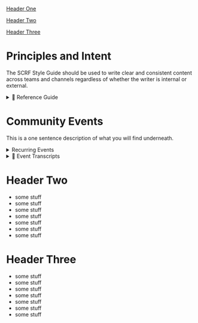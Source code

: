 [Header One](https://github.com/scrf-test/Directory/blob/main/test-toc.md#header-one)

[Header Two](https://github.com/scrf-test/Directory/blob/main/test-toc.md#header-two)

[Header Three](https://github.com/scrf-test/Directory/blob/main/test-toc.md#header-three)

# Principles and Intent
The SCRF Style Guide should be used to write clear and consistent content across teams and channels regardless of whether the writer is internal or external. 

<details>  
  <summary>📖 Reference Guide</summary> 

Please use this as a reference guide when writing for SCRF. With every piece of content, aim to:
 
Educate: Give readers the exact information they need to know while breaking down concepts into the simplest terms possible. The writer is considered to be the expert educating the reader who may not have access to the same background information.

Provide Value: The writer should understand the topic and use simple words and sentences. Before writing, ask: What purpose does this serve? Who is going to read it? What do they need to know?

Be Open and Respectful: Treat readers with the respect they deserve. Remember they are busy, coming from everywhere, and with varied backgrounds. At SCRF, we want to inform while being considerate, impartial, and inclusive.
</details>


# Community Events
This is a one sentence description of what you will find underneath.
<details>  
  <summary>Recurring Events</summary> 

  
  **Weekly Community Calls**
  This is something about the community calls.
  [Learn More](https://github.com/smartcontractresearchforum/docs/blob/main/en/content_community_calls.md)
  
  **Reading Group**
  
</details>

<details>  
  <summary>🎯 Event Transcripts</summary> 

  - Central Bank Digital Currency (CBDC) Panel Transcript
  - Governance Implementation Panel Transcript
  - Governance Theory Panel Transcript
  - Identity and Reputation Panel Transcript
  - Privacy and SNARKS Panel Transcript

</details>

# Header Two
- some stuff
- some stuff
- some stuff
- some stuff
- some stuff
- some stuff
- some stuff

# Header Three
- some stuff
- some stuff
- some stuff
- some stuff
- some stuff
- some stuff
- some stuff
